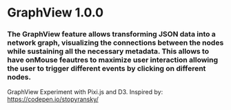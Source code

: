 # GraphView 1.0.0
### The GraphView feature allows transforming JSON data into a network graph, visualizing the connections between the nodes while sustaining all the necessary metadata. This allows to have onMouse feautres to maximize user interaction allowing the user to trigger different events by clicking on different nodes.


GraphView Experiment with Pixi.js and D3. Inspired by: https://codepen.io/stopyransky/
